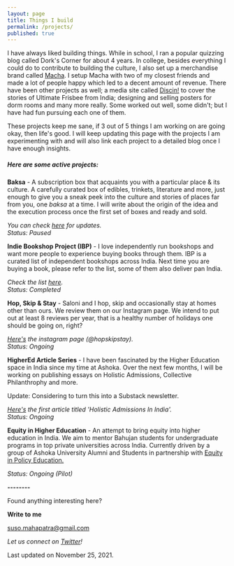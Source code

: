 ```yaml
---
layout: page
title: Things I build
permalink: /projects/
published: true
---
```

I have always liked building things. While in school, I ran a popular quizzing blog called Dork's Corner for about 4 years. In college, besides everything I could do to contribute to building the culture, I also set up a merchandise brand called <a href="https://www.facebook.com/machaitsokay" target="_blank">Macha</a>. I setup Macha with two of my closest friends and made a lot of people happy which led to a decent amount of revenue. There have been other projects as well; a media site called <a href="https://discin.in/" target="_blank">Discin!</a> to cover the stories of Ultimate Frisbee from India; designing and selling posters for dorm rooms and many more really. Some worked out well, some didn't; but I have had fun pursuing each one of them.

These projects keep me sane, if 3 out of 5 things I am working on are going okay, then life's good. I will keep updating this page with the projects I am experimenting with and will also link each project to a detailed blog once I have enough insights. 

<h5>Here are some active projects:</h5>

**Baksa** - A subscription box that acquaints you with a particular place & its culture. A carefully curated box of edibles, trinkets, literature and more, just enough to give you a sneak peek into the culture and stories of places far from you, one _baksa_ at a time. I will write about the origin of the idea and the execution process once the first set of boxes and ready and sold. 

  _You can check <a href="https://www.getbaksa.com/" target="_blank">here</a> for updates._
<br>_Status: Paused_

**Indie Bookshop Project (IBP)** - I love independently run bookshops and want more people to experience buying books through them. IBP is a curated list of independent bookshops across India. Next time you are buying a book, please refer to the list, some of them also deliver pan India.

  _Check the list <a href="https://whysosuso.com/independent-bookshops/" target="_blank">here</a>._ 
 _<br>Status: Completed_

**Hop, Skip & Stay** - Saloni and I hop, skip and occasionally stay at homes other than ours. We review them on our Instagram page. We intend to put out at least 8 reviews per year, that is a healthy number of holidays one should be going on, right? 

  _<a href="https://www.instagram.com/hopskipstay/" target="_blank">Here's</a> the instagram page (@hopskipstay)._
 _<br>Status: Ongoing_
  
**HigherEd Article Series** - I have been fascinated by the Higher Education space in India since my time at Ashoka. Over the next few months, I will be working on publishing essays on Holistic Admissions, Collective Philanthrophy and more. 

Update: Considering to turn this into a Substack newsletter. 

  _<a href="https://whysosuso.com/Holistic-Admissions-In-India/" target="_blank">Here's</a> the first article titled 'Holistic Admissions In India'._
_<br>Status: Ongoing_
 
 **Equity in Higher Education** - An attempt to bring equity into higher education in India. We aim to mentor Bahujan students for undergraduate programs in top private universities across India. Currently driven by a group of Ashoka University Alumni and Students in partnership with <a href="https://twitter.com/equityinpolicy" target="_blank">Equity in Policy Education.</a>

_Status: Ongoing (Pilot)_

**--------**

Found anything interesting here? 

**Write to me**

[suso.mahapatra@gmail.com](mailto:suso.mahapatra@gmail.com)

_Let us connect on [Twitter](https://www.twitter.com/whysosuso/)!_

Last updated on November 25, 2021.
